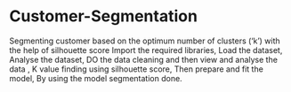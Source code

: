 # Customer-Segmentation
 Segmenting customer based on the optimum number of clusters (‘k’)  with the help of silhouette score 
Import the required libraries,
Load the dataset,
Analyse the dataset,
DO the data cleaning and then view and analyse the data ,
K value finding using silhouette score, 
Then prepare and fit the model, 
By using the model segmentation done.
